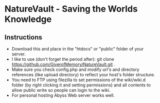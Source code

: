 # NatureVault - Saving the Worlds Knowledge

## Instructions

* Download this and place in the "htdocs" or "public" folder of your server.
 * I like to use (don't forget the period after): git clone https://github.com/GiverofMemory/NatureVault.git .
* Make sure you check config.php and modify url's and directory references (like upload directory) to reflect your host's folder structure.
* You need to FTP using filezilla to set permissions of the wiki/wiki.d folder (by right clicking it and setting permissions) and all contents to allow public write so people can login to the wiki.
* For personal hosting Abyss Web server works well.

